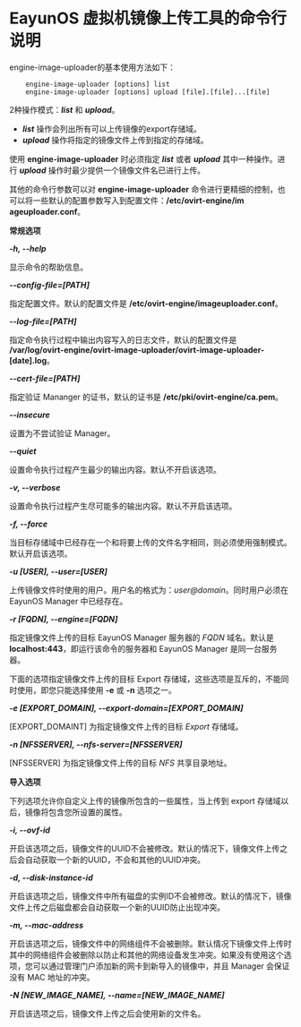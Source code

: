 # EayunOS 虚拟机镜像上传工具的命令行说明

engine-image-uploader的基本使用方法如下：

```
    engine-image-uploader [options] list
    engine-image-uploader [options] upload [file].[file]...[file]
```

2种操作模式：***list*** 和 ***upload***。

* ***list*** 操作会列出所有可以上传镜像的export存储域。
* ***upload*** 操作将指定的镜像文件上传到指定的存储域。

使用 **engine-image-uploader** 时必须指定 ***list*** 或者 ***upload*** 其中一种操作。进行 ***upload*** 操作时最少提供一个镜像文件名已进行上传。

其他的命令行参数可以对 **engine-image-uploader** 命令进行更精细的控制，也可以将一些默认的配置参数写入到配置文件：**/etc/ovirt-engine/im ageuploader.conf**。

**常规选项**

***-h, --help***

  显示命令的帮助信息。

***--config-file=[PATH]***

  指定配置文件。默认的配置文件是 **/etc/ovirt-engine/imageuploader.conf**。

***--log-file=[PATH]***

  指定命令执行过程中输出内容写入的日志文件，默认的配置文件是 **/var/log/ovirt-engine/ovirt-image-uploader/ovirt-image-uploader-[date].log**。

***--cert-file=[PATH]***

  指定验证 Mananger 的证书，默认的证书是 **/etc/pki/ovirt-engine/ca.pem**。

***--insecure***

  设置为不尝试验证 Manager。

***--quiet***

  设置命令执行过程产生最少的输出内容。默认不开启该选项。

***-v, --verbose***

  设置命令执行过程产生尽可能多的输出内容。默认不开启该选项。

***-f, --force***

  当目标存储域中已经存在一个和将要上传的文件名字相同，则必须使用强制模式。默认开启该选项。

***-u [USER], --user=[USER]***

  上传镜像文件时使用的用户。用户名的格式为：*user@domain*。同时用户必须在 EayunOS Manager 中已经存在。

***-r [FQDN], --engine=[FQDN]***

  指定镜像文件上传的目标 EayunOS Manager 服务器的 *FQDN* 域名。默认是 **localhost:443**，即运行该命令的服务器和 EayunOS Manager 是同一台服务器。

下面的选项指定镜像文件上传的目标 Export 存储域，这些选项是互斥的，不能同时使用，即您只能选择使用 **-e** 或 **-n** 选项之一。

***-e [EXPORT_DOMAIN], --export-domain=[EXPORT_DOMAIN]***

  [EXPORT_DOMAINT] 为指定镜像文件上传的目标 *Export* 存储域。

***-n [NFSSERVER], --nfs-server=[NFSSERVER]***

  [NFSSERVER] 为指定镜像文件上传的目标 *NFS* 共享目录地址。

**导入选项**

下列选项允许你自定义上传的镜像所包含的一些属性，当上传到 export 存储域以后，镜像将包含您所设置的属性。

***-i, --ovf-id***

  开启该选项之后，镜像文件的UUID不会被修改。默认的情况下，镜像文件上传之后会自动获取一个新的UUID，不会和其他的UUID冲突。

***-d, --disk-instance-id***

  开启该选项之后，镜像文件中所有磁盘的实例ID不会被修改。默认的情况下，镜像文件上传之后磁盘都会自动获取一个新的UUID防止出现冲突。

***-m, --mac-address***

  开启该选项之后，镜像文件中的网络组件不会被删除。默认情况下镜像文件上传时其中的网络组件会被删除以防止和其他的网络设备发生冲突。如果没有使用这个选项，您可以通过管理门户添加新的网卡到新导入的镜像中，并且 Manager 会保证没有 MAC 地址的冲突。

***-N [NEW_IMAGE_NAME], --name=[NEW_IMAGE_NAME]***

  开启该选项之后，镜像文件上传之后会使用新的文件名。

